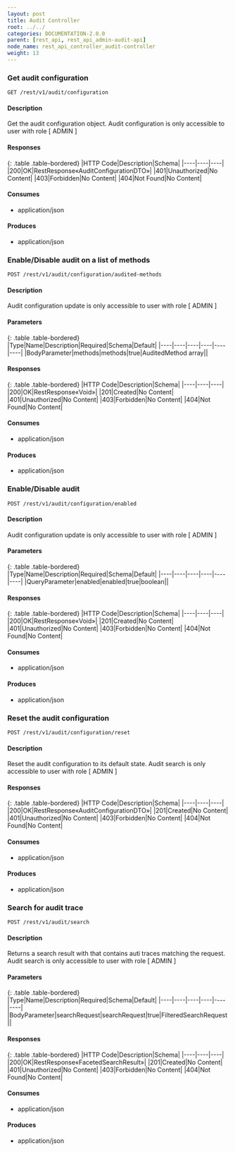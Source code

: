 ```yaml
---
layout: post
title: Audit Controller
root: ../../
categories: DOCUMENTATION-2.0.0
parent: [rest_api, rest_api_admin-audit-api]
node_name: rest_api_controller_audit-controller
weight: 13
---
```


### Get audit configuration
```
GET /rest/v1/audit/configuration
```

#### Description

Get the audit configuration object. Audit configuration is only accessible to user with role [ ADMIN ]

#### Responses

{: .table .table-bordered}
|HTTP Code|Description|Schema|
|----|----|----|
|200|OK|RestResponse«AuditConfigurationDTO»|
|401|Unauthorized|No Content|
|403|Forbidden|No Content|
|404|Not Found|No Content|


#### Consumes

* application/json

#### Produces

* application/json

### Enable/Disable audit on a list of methods
```
POST /rest/v1/audit/configuration/audited-methods
```

#### Description

Audit configuration update is only accessible to user with role [ ADMIN ]

#### Parameters

{: .table .table-bordered}
|Type|Name|Description|Required|Schema|Default|
|----|----|----|----|----|----|
|BodyParameter|methods|methods|true|AuditedMethod array||


#### Responses

{: .table .table-bordered}
|HTTP Code|Description|Schema|
|----|----|----|
|200|OK|RestResponse«Void»|
|201|Created|No Content|
|401|Unauthorized|No Content|
|403|Forbidden|No Content|
|404|Not Found|No Content|


#### Consumes

* application/json

#### Produces

* application/json

### Enable/Disable audit
```
POST /rest/v1/audit/configuration/enabled
```

#### Description

Audit configuration update is only accessible to user with role [ ADMIN ]

#### Parameters

{: .table .table-bordered}
|Type|Name|Description|Required|Schema|Default|
|----|----|----|----|----|----|
|QueryParameter|enabled|enabled|true|boolean||


#### Responses

{: .table .table-bordered}
|HTTP Code|Description|Schema|
|----|----|----|
|200|OK|RestResponse«Void»|
|201|Created|No Content|
|401|Unauthorized|No Content|
|403|Forbidden|No Content|
|404|Not Found|No Content|


#### Consumes

* application/json

#### Produces

* application/json

### Reset the audit configuration
```
POST /rest/v1/audit/configuration/reset
```

#### Description

Reset the audit configuration to its default state. Audit search is only accessible to user with role [ ADMIN ]

#### Responses

{: .table .table-bordered}
|HTTP Code|Description|Schema|
|----|----|----|
|200|OK|RestResponse«AuditConfigurationDTO»|
|201|Created|No Content|
|401|Unauthorized|No Content|
|403|Forbidden|No Content|
|404|Not Found|No Content|


#### Consumes

* application/json

#### Produces

* application/json

### Search for audit trace
```
POST /rest/v1/audit/search
```

#### Description

Returns a search result with that contains auti traces matching the request. Audit search is only accessible to user with role [ ADMIN ]

#### Parameters

{: .table .table-bordered}
|Type|Name|Description|Required|Schema|Default|
|----|----|----|----|----|----|
|BodyParameter|searchRequest|searchRequest|true|FilteredSearchRequest||


#### Responses

{: .table .table-bordered}
|HTTP Code|Description|Schema|
|----|----|----|
|200|OK|RestResponse«FacetedSearchResult»|
|201|Created|No Content|
|401|Unauthorized|No Content|
|403|Forbidden|No Content|
|404|Not Found|No Content|


#### Consumes

* application/json

#### Produces

* application/json

